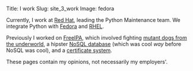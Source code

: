 Title: I work
Slug: site_3_work
Image: fedora

Currently, I work at [Red Hat](https://redhat.com),
leading the Python Maintenance team.
We integrate Python with [Fedora](https://getfedora.org/) and
[RHEL](https://www.redhat.com/en/technologies/linux-platforms/enterprise-linux).

Previously I worked on [FreeIPA](s),
which involved fighting [mutant dogs from the underworld](http://kerberos.org/software),
a hipster [NoSQL database](https://directory.fedoraproject.org) (which was cool *way* before NoSQL was cool),
and a [certificate system](https://pki.fedoraproject.org).

These pages contain my opinions, not necessarily my employers'.

<!--I'm pretty happy, but if you are not satisfied with my current job, take a look at my CV.-->
